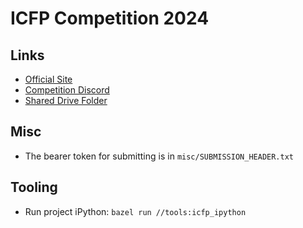 # ICFP Competition 2024

## Links
* [Official Site](https://icfpcontest2024.github.io/)
* [Competition Discord](https://discord.com/invite/HtXttgvCeP)
* [Shared Drive Folder](https://drive.google.com/drive/folders/1YIHAz6ulwzU6LVsBSBNl7XGtgAmxC6cJ)

## Misc

* The bearer token for submitting is in `misc/SUBMISSION_HEADER.txt`

## Tooling
* Run project iPython: `bazel run //tools:icfp_ipython`
